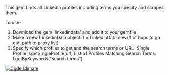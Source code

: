 This gem finds all LinkedIn profiles including terms you specify and scrapes them.

To use-
1. Download the gem 'linkedindata' and add it to your gemfile
2. Make a new LinkedinData object: l = LinkedinData.new(# of hops to go out, path to proxy list)
3. Specify which profiles to get and the search terms or URL-
Single Profile: l.getSingleProfile(url)
List of Profiles Matching Search Terms: l.getByKeywords("search terms")

[![Code Climate](https://codeclimate.com/github/TransparencyToolkit/LinkedInData/badges/gpa.svg)](https://codeclimate.com/github/TransparencyToolkit/LinkedInData)
